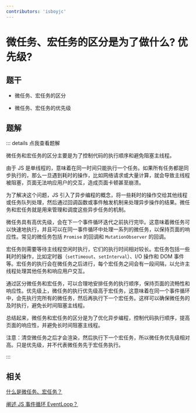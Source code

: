 ```yaml
---
contributors: 'isboyjc'
---
```


# 微任务、宏任务的区分是为了做什么? 优先级?

## 题干

- 微任务、宏任务的区分

- 微任务、宏任务的优先级



## 题解

::: details 点我查看题解

微任务和宏任务的区分主要是为了控制代码的执行顺序和避免阻塞主线程。

由于 JS 是单线程的，意味着在同一时间只能执行一个任务。如果所有任务都是同步执行的，那么一旦遇到耗时的操作，比如网络请求或大量计算，就会导致主线程被阻塞，页面无法响应用户的交互，造成页面卡顿甚至崩溃。

为了解决这个问题，JS 引入了异步编程的概念，将一些耗时的操作交给其他线程或任务队列处理，然后通过回调函数或事件触发机制来处理异步操作的结果。微任务和宏任务就是用来管理和调度这些异步任务的机制。

微任务具有高优先级，会在下一个事件循环迭代之前执行完毕。这意味着微任务可以快速地执行，并且可以在同一事件循环中处理一系列的微任务，以保持页面的响应性。常见的微任务包括 `Promise` 的回调和 `MutationObserver` 的回调。

宏任务则需要等待主线程空闲时执行，它们的执行时间相对较长。宏任务包括一些耗时的操作，比如定时器（`setTimeout`、`setInterval`）、I/O 操作和 DOM 事件等。宏任务的执行会在微任务之后进行，每个宏任务之间会有一段间隔，以允许主线程处理其他任务和响应用户交互。

通过区分微任务和宏任务，可以合理地安排任务的执行顺序，保持页面的流畅性和响应性。优先级上，微任务的执行优先级高于宏任务，这意味着在同一个事件循环中，会先执行完所有的微任务，然后再执行下一个宏任务。这样可以确保微任务的及时执行，避免长时间阻塞主线程。

总结起来，微任务和宏任务的区分是为了优化异步编程，控制代码执行顺序，提高页面的响应性，并避免长时间阻塞主线程。

注意：清空微任务之后才会渲染，然后执行下一个宏任务，所以微任务优先级相对高。只是优先级，并不代表微任务先于宏任务执行。

:::

## 相关

[什么是微任务、宏任务？](./100010_microtask_macrotask.md)

[阐述 JS 事件循环 EventLoop？](./100030_eventloop.md)